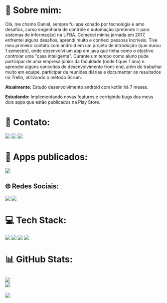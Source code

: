 # 💫 Sobre mim:

Olá, me chamo Daniel, sempre fui apaixonado por tecnologia e amo desafios, curso engenharia de controle e automação (pretendo ir para sistemas de informação) na UFBA.
Comecei minha jornada em 2017, enfrentei alguns desafios, aprendi muito e conheci pessoas incríveis. Tive meu primeiro contato com android em um projeto de introdução (que durou 1 semestre), onde desenvolvi um app em java que tinha como o objetivo controlar uma "casa inteligente". Durante um tempo como aluno pude participar de uma empresa júnior da faculdade (onde fiquei 1 ano) e aprender alguns conceitos de desenvolvimento front-end, além de trabalhar muito em equipe, participar de reuniões diárias e documentar os resultados no Trello, utilizando o método Scrum. 

**Atualmente:** Estudo desenvolvimento android com kotlin há 7 meses.

**Estudando:** Implementando novas features e corrigindo bugs dos meus dois apps que estão publicados na Play Store.

# 📧 Contato:

<a href="mailto:danielhungria14@gmail.com"><img src="https://img.shields.io/badge/Gmail-D14836?style=for-the-badge&logo=gmail&logoColor=white"/><a/>
<a href="https://www.linkedin.com/in/danielhungria1/"><img src="https://img.shields.io/badge/LinkedIn-0077B5?style=for-the-badge&logo=linkedin&logoColor=white"/><a/>
<a href="https://wa.me/+5571992755921"><img src="https://img.shields.io/badge/WhatsApp-25D366?style=for-the-badge&logo=whatsapp&logoColor=white"/><a/>

# 📱 Apps publicados:
<a href="https://play.google.com/store/apps/developer?id=DHungriaDeveloper"><img src="https://img.shields.io/badge/Google_Play-414141?style=for-the-badge&logo=google-play&logoColor=white"/><a/>

## 🌐 Redes Sociais:
<a href="https://www.instagram.com/danhungria1/"><img src="https://img.shields.io/badge/Instagram-E4405F?style=for-the-badge&logo=instagram&logoColor=white"/><a/>
<a href="https://twitter.com/danhungria1"><img src="https://img.shields.io/badge/Twitter-1DA1F2?style=for-the-badge&logo=twitter&logoColor=white"/><a/>

# 💻 Tech Stack:

<img src="https://img.shields.io/badge/Android-3DDC84?style=for-the-badge&logo=android&logoColor=white"/> <img src="https://img.shields.io/badge/Kotlin-0095D5?&style=for-the-badge&logo=kotlin&logoColor=white"/>
<img src="https://img.shields.io/badge/Android_Studio-3DDC84?style=for-the-badge&logo=android-studio&logoColor=white"/>
<img src="https://img.shields.io/badge/GitHub-100000?style=for-the-badge&logo=github&logoColor=white"/>

# 📊 GitHub Stats:
![](https://github-readme-stats.vercel.app/api?username=danielhungria&theme=default&hide_border=false&include_all_commits=true&count_private=true)<br/>
![](https://github-readme-stats.vercel.app/api/top-langs/?username=danielhungria&theme=default&hide_border=false&include_all_commits=true&count_private=true&layout=compact)
---
<!-- [![](https://visitcount.itsvg.in/api?id=danielhungria&icon=0&color=0)](https://visitcount.itsvg.in) -->
[![](https://visitcount.itsvg.in/api?id=danielhungria&label=Profile%20Views&icon=3&pretty=false)](https://visitcount.itsvg.in)
